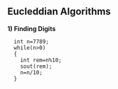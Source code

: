 ## Eucleddian Algorithms

**1) Finding Digits**

  ```
    int n=7789;
    while(n>0)
    {
      int rem=n%10;
      sout(rem);
      n=n/10;
    }
    
  ```

